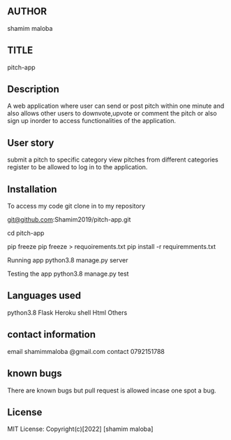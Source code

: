 ## AUTHOR
 shamim maloba 

 ## TITLE
   pitch-app

   ## Description
A web application where user can send  or post pitch within one minute and also allows other users to downvote,upvote or comment the pitch or also sign up inorder to access functionalities of the application.

## User story
 submit a pitch to specific category
 view pitches from different categories 
 register to be allowed to log in to the application.

## Installation
To access my code 
git clone in to my repository

 git@github.com:Shamim2019/pitch-app.git

cd pitch-app

pip freeze
pip freeze > requoirements.txt
pip install -r requiremments.txt

  Running app
python3.8 manage.py server

Testing the app
python3.8  manage.py test

## Languages used
 python3.8 
 Flask 
 Heroku
 shell
 Html
 Others

##  contact information
email shamimmaloba @gmail.com
contact 0792151788

## known bugs
There are known bugs but pull request is allowed incase one spot a bug.

 ## License
 MIT License:
 Copyright(c)[2022] [shamim maloba]